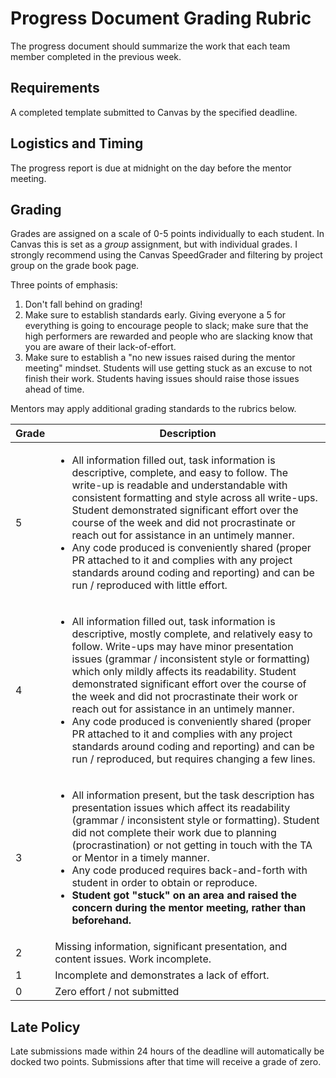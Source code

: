 # Progress Document Grading Rubric

The progress document should summarize the work that each team member completed in the previous week. 

## Requirements 
A completed template submitted to Canvas by the specified deadline.

## Logistics and Timing 
The progress report is due at midnight on the day before the mentor meeting. 

## Grading 
Grades are assigned on a scale of 0-5 points individually to each student. In Canvas this is set as a _group_ assignment, but with individual grades. I strongly recommend using the Canvas SpeedGrader and filtering by project group on the grade book page.


Three points of emphasis:
   1. Don't fall behind on grading!
   2. Make sure to establish standards early. Giving everyone a 5 for everything is going to encourage people to slack; make sure that the high performers are rewarded and people who are slacking know that you are aware of their lack-of-effort.
   3. Make sure to establish a "no new issues raised during the mentor meeting" mindset. Students will use getting stuck as an excuse to not finish their work. Students having issues should raise those issues ahead of time.


Mentors may apply additional grading standards to the rubrics below.

| Grade | Description | 
| ----------- | ----------- |
| 5 | <ul><li>All information filled out, task information is descriptive, complete, and easy to follow. The write-up is readable and understandable with consistent formatting and style across all write-ups. Student demonstrated significant effort over the course of the week and did not procrastinate or reach out for assistance in an untimely manner.</li><li>Any code produced is conveniently shared (proper PR attached to it and complies with any project standards around coding and reporting) and can be run / reproduced with little effort. </li></ul>| 
| 4 | <ul><li>All information filled out, task information is descriptive, mostly complete, and relatively easy to follow.  Write-ups may have minor presentation issues (grammar / inconsistent style or formatting) which only mildly affects its readability. Student demonstrated significant effort over the course of the week and did not procrastinate their work or reach out for assistance in an untimely manner.</li><li>Any code produced is conveniently shared (proper PR attached to it and complies with any project standards around coding and reporting) and can be run / reproduced, but requires changing a few lines. </li></ul> | 
| 3 | <ul><li>All information present, but the task description has presentation issues which affect its readability (grammar / inconsistent style or formatting). Student did not complete their work due to planning (procrastination) or not getting in touch with the TA or Mentor in a timely manner.</li><li>Any code produced requires back-and-forth with student in order to obtain or reproduce.</li><li><strong>Student got "stuck" on an area and raised the concern during the mentor meeting, rather than beforehand.</strong></li></ul> | 
| 2 | Missing information, significant presentation, and content issues. Work incomplete. |
| 1 | Incomplete and demonstrates a lack of effort. | 
|0 | Zero effort / not submitted|


## Late Policy
Late submissions made within 24 hours of the deadline will automatically be docked two points. Submissions after that time will receive a grade of zero.
